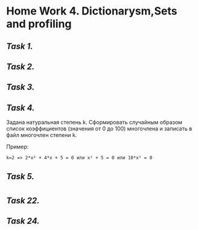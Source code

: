 # **Home Work 4. Dictionarysm,Sets and profiling**
## *Task 1.*

## *Task 2.*

## *Task 3.*

## *Task 4.*
Задана натуральная степень k. Сформировать случайным образом список коэффициентов (значения от 0 до 100) многочлена и записать в файл многочлен степени k.

Пример:

    k=2 => 2*x² + 4*x + 5 = 0 или x² + 5 = 0 или 10*x² = 0
## *Task 5.*

#
## *Task 22.*

## *Task 24.*